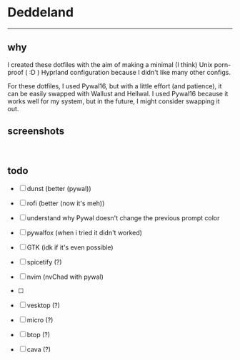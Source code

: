 # Deddeland

---

## why

I created these dotfiles with the aim of making a minimal (I think) Unix porn-proof ( :D ) Hyprland configuration because I didn't like many other configs.

For these dotfiles, I used Pywal16, but with a little effort (and patience), it can be easily swapped with Wallust and Hellwal. I used Pywal16 because it works well for my system, but in the future, I might consider swapping it out.

## screenshots

<img title="" src="file:///home/gandalf/dotfiles/screenshots/img1.png" alt="">

<img title="" src="file:///home/gandalf/dotfiles/screenshots/img2.png" alt="">

<img title="" src="file:///home/gandalf/dotfiles/screenshots/img3.png" alt="">

## todo

- [ ] dunst (better (pywal))

- [ ] rofi (better (now it's meh))

- [ ] understand why Pywal doesn't change the previous prompt color

- [ ] pywalfox (when i tried it didn't worked)

- [ ] GTK (idk if it's even possible)

- [ ] spicetify (?)

- [ ] nvim (nvChad with pywal)

- [ ] 
- [ ] vesktop (?)

- [ ] micro (?)

- [ ] btop (?)

- [ ] cava (?)

